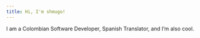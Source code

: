 ```yaml
---
title: Hi, I'm shmugo!
---
```


I am a Colombian Software Developer, Spanish Translator, and I’m also cool.
